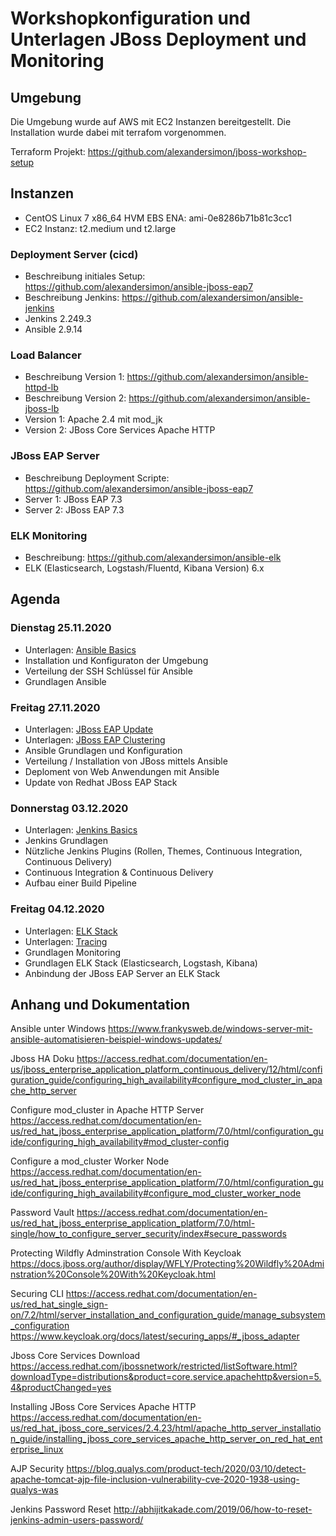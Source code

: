 # Workshopkonfiguration und Unterlagen JBoss Deployment und Monitoring

## Umgebung

Die Umgebung wurde auf AWS mit EC2 Instanzen bereitgestellt. Die Installation wurde dabei mit terrafom vorgenommen.

Terraform Projekt:
https://github.com/alexandersimon/jboss-workshop-setup

## Instanzen
- CentOS Linux 7 x86_64 HVM EBS ENA: ami-0e8286b71b81c3cc1
- EC2 Instanz: t2.medium und t2.large

### Deployment Server (cicd)
- Beschreibung initiales Setup: https://github.com/alexandersimon/ansible-jboss-eap7
- Beschreibung Jenkins: https://github.com/alexandersimon/ansible-jenkins
- Jenkins 2.249.3
- Ansible 2.9.14

### Load Balancer
- Beschreibung Version 1: https://github.com/alexandersimon/ansible-httpd-lb
- Beschreibung Version 2: https://github.com/alexandersimon/ansible-jboss-lb
- Version 1: Apache 2.4 mit mod_jk
- Version 2: JBoss Core Services Apache HTTP 

### JBoss EAP Server
- Beschreibung Deployment Scripte: https://github.com/alexandersimon/ansible-jboss-eap7
- Server 1: JBoss EAP 7.3
- Server 2: JBoss EAP 7.3

### ELK Monitoring
- Beschreibung: https://github.com/alexandersimon/ansible-elk
- ELK (Elasticsearch, Logstash/Fluentd, Kibana Version) 6.x

## Agenda

### Dienstag 25.11.2020
- Unterlagen: [Ansible Basics](files/20201113_Ansible.pdf)
- Installation und Konfiguraton der Umgebung
- Verteilung der SSH Schlüssel für Ansible
- Grundlagen Ansible

### Freitag 27.11.2020
- Unterlagen: [JBoss EAP Update](files/20201125_jbosseap7.pdf)
- Unterlagen: [JBoss EAP Clustering](files/20201125_jbosseap_clustering.pdf)
- Ansible Grundlagen und Konfiguration
- Verteilung / Installation von JBoss mittels Ansible
- Deploment von Web Anwendungen mit Ansible
- Update von Redhat JBoss EAP Stack

### Donnerstag 03.12.2020
- Unterlagen: [Jenkins Basics](files/20201203_jenkins-pipelines.pdf)
- Jenkins Grundlagen
- Nützliche Jenkins Plugins (Rollen, Themes, Continuous Integration, Continuous Delivery)
- Continuous Integration & Continuous Delivery
- Aufbau einer Build Pipeline

### Freitag 04.12.2020
- Unterlagen: [ELK Stack](files/20201204_elkdemo.pdf)
- Unterlagen: [Tracing](files/20201204_opentracing.pdf)
- Grundlagen Monitoring
- Grundlagen ELK Stack (Elasticsearch, Logstash, Kibana)
- Anbindung der JBoss EAP Server an ELK Stack

## Anhang und Dokumentation

Ansible unter Windows
https://www.frankysweb.de/windows-server-mit-ansible-automatisieren-beispiel-windows-updates/

Jboss HA Doku
https://access.redhat.com/documentation/en-us/jboss_enterprise_application_platform_continuous_delivery/12/html/configuration_guide/configuring_high_availability#configure_mod_cluster_in_apache_http_server

Configure mod_cluster in Apache HTTP Server
https://access.redhat.com/documentation/en-us/red_hat_jboss_enterprise_application_platform/7.0/html/configuration_guide/configuring_high_availability#mod_cluster-config

Configure a mod_cluster Worker Node
https://access.redhat.com/documentation/en-us/red_hat_jboss_enterprise_application_platform/7.0/html/configuration_guide/configuring_high_availability#configure_mod_cluster_worker_node

Password Vault
https://access.redhat.com/documentation/en-us/red_hat_jboss_enterprise_application_platform/7.0/html-single/how_to_configure_server_security/index#secure_passwords

Protecting Wildfly Adminstration Console With Keycloak
https://docs.jboss.org/author/display/WFLY/Protecting%20Wildfly%20Adminstration%20Console%20With%20Keycloak.html

Securing CLI
https://access.redhat.com/documentation/en-us/red_hat_single_sign-on/7.2/html/server_installation_and_configuration_guide/manage_subsystem_configuration
https://www.keycloak.org/docs/latest/securing_apps/#_jboss_adapter

Jboss Core Services Download
https://access.redhat.com/jbossnetwork/restricted/listSoftware.html?downloadType=distributions&product=core.service.apachehttp&version=5.4&productChanged=yes

Installing JBoss Core Services Apache HTTP 
https://access.redhat.com/documentation/en-us/red_hat_jboss_core_services/2.4.23/html/apache_http_server_installation_guide/installing_jboss_core_services_apache_http_server_on_red_hat_enterprise_linux

AJP Security
https://blog.qualys.com/product-tech/2020/03/10/detect-apache-tomcat-ajp-file-inclusion-vulnerability-cve-2020-1938-using-qualys-was

Jenkins Password Reset
http://abhijitkakade.com/2019/06/how-to-reset-jenkins-admin-users-password/

